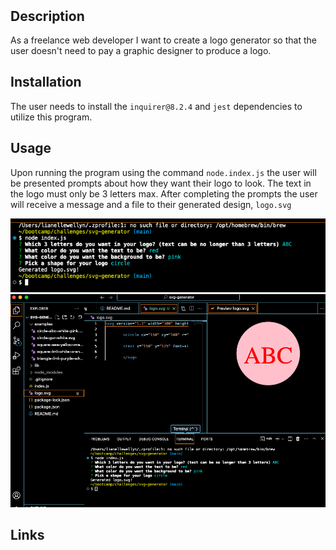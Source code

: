 # <SVG Generator>

## Description

As a freelance web developer I want to create a logo generator so that the user doesn't need to pay a graphic designer to produce a logo.


## Installation

The user needs to install the `inquirer@8.2.4` and `jest` dependencies to utilize this program.

## Usage

Upon running the program using the command `node.index.js` the user will be presented prompts about how they want their logo to look. The text in the logo must only be 3 letters max. After completing the prompts the user will receive a message and a file to their generated design, `logo.svg`

![svg-cli-screenshot](images/svg-cli.png)
![svg-generated](images/svg-generated.png)

## Links
